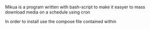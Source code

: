 
Mikua is a program written with bash-script to make it easyer 
to mass download media on a schedule using cron 

In order to install use the compose file contained within 
